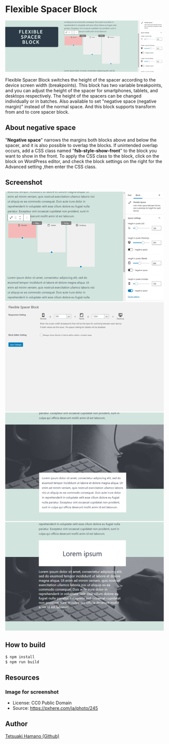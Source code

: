 # Flexible Spacer Block

![Header](https://raw.githubusercontent.com/t-hamano/flexible-spacer-block/main/wp-assets/banner-1544x500.png)

Flexible Spacer Block switches the height of the spacer according to the device screen width (breakpoints).
This block has two variable breakpoints, and you can adjust the height of the spacer for smartphones, tablets, and desktops respectively.
The height of the spacers can be changed individually or in batches.
Also available to set "negative space (negative margin)" instead of the normal space.
And this block supports transform from and to core spacer block.

## About negative space
"**Negative space**" narrows the margins both blocks above and below the spacer, and it is also possible to overlap the blocks.
If unintended overlap occurs, add a CSS class named "**fsb-style-show-front**" to the block you want to show in the front.
To apply the CSS class to the block, click on the block on WordPress editor, and check the block settings on the right for the Advanced setting ,then enter the CSS class.

## Screenshot
![On Block Editor](https://raw.githubusercontent.com/t-hamano/flexible-spacer-block/main/wp-assets/screenshot-1.png "On Block Editor")
![Setting page](https://raw.githubusercontent.com/t-hamano/flexible-spacer-block/main/wp-assets/screenshot-2.png "Setting page")
![Negative space example](https://raw.githubusercontent.com/t-hamano/flexible-spacer-block/main/wp-assets/screenshot-3.png "Negative space example")
![Negative space example](https://raw.githubusercontent.com/t-hamano/flexible-spacer-block/main/wp-assets/screenshot-4.png "Negative space example")

## How to build

```
$ npm install
$ npm run build
```

## Resources

### Image for screenshot
* License: CC0 Public Domain
* Source: https://pxhere.com/ja/photo/245
## Author

[Tetsuaki Hamano (Github)](https://github.com/t-hamano)
